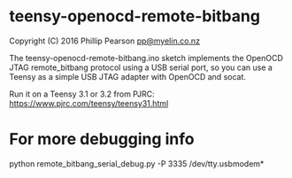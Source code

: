 # teensy-openocd-remote-bitbang

Copyright (C) 2016 Phillip Pearson <pp@myelin.co.nz>

The teensy-openocd-remote-bitbang.ino sketch implements the OpenOCD JTAG remote_bitbang protocol using a USB serial port, so you can use a Teensy as a simple USB JTAG adapter with OpenOCD and socat.

Run it on a Teensy 3.1 or 3.2 from PJRC: https://www.pjrc.com/teensy/teensy31.html

# For more debugging info

python remote_bitbang_serial_debug.py -P 3335 /dev/tty.usbmodem*
